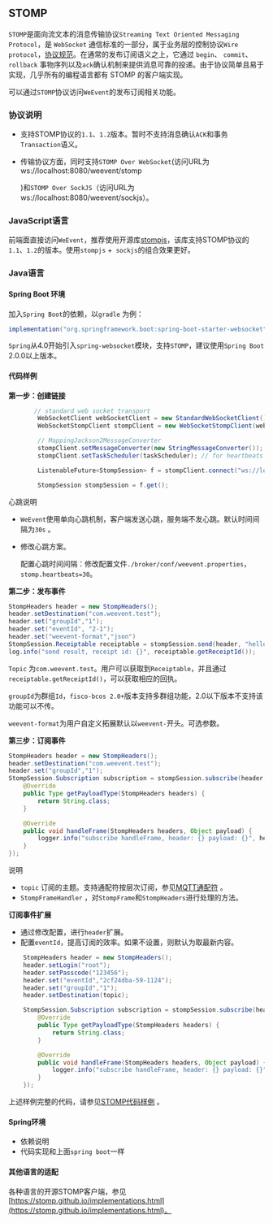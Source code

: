 ## STOMP
`STOMP`是面向流文本的消息传输协议`Streaming Text Oriented Messaging Protocol`，是 `WebSocket` 通信标准的一部分，属于业务层的控制协议`Wire protocol`，[协议规范](https://stomp.github.io/stomp-specification-1.1.html)。在通常的发布订阅语义之上，它通过 `begin`、 `commit`、`rollback` 事物序列以及`ack`确认机制来提供消息可靠的投递。由于协议简单且易于实现，几乎所有的编程语言都有 STOMP 的客户端实现。

可以通过`STOMP`协议访问`WeEvent`的发布订阅相关功能。

### 协议说明

- 支持STOMP协议的`1.1`、`1.2`版本。暂时不支持消息确认`ACK`和事务`Transaction`语义。 

- 传输协议方面，同时支持`STOMP Over WebSocket`(访问URL为ws://localhost:8080/weevent/stomp

  )和`STOMP Over SockJS`（访问URL为ws://localhost:8080/weevent/sockjs）。

### JavaScript语言
前端面直接访问`WeEvent`，推荐使用开源库[stompjs](https://github.com/stomp-js/stompjs)，该库支持STOMP协议的`1.1`、`1.2`的版本。使用`stompjs` +` sockjs`的组合效果更好。

### Java语言
#### Spring Boot 环境
加入`Spring Boot`的依赖，以`gradle` 为例：  

```groovy
implementation("org.springframework.boot:spring-boot-starter-websocket")
```
`Spring`从4.0开始引入`spring-websocket`模块，支持`STOMP`，建议使用`Spring Boot` 2.0.0以上版本。

#### 代码样例

**第一步：创建链接**

```java
       // standard web socket transport
        WebSocketClient webSocketClient = new StandardWebSocketClient();
        WebSocketStompClient stompClient = new WebSocketStompClient(webSocketClient);

        // MappingJackson2MessageConverter
        stompClient.setMessageConverter(new StringMessageConverter());
        stompClient.setTaskScheduler(taskScheduler); // for heartbeats

        ListenableFuture<StompSession> f = stompClient.connect("ws://localhost:8080/weevent/stomp", getWebsocketSessionHandlerAdapter());

        StompSession stompSession = f.get();
```

心跳说明

- `WeEvent`使用单向心跳机制，客户端发送心跳，服务端不发心跳。默认时间间隔为`30s` 。

- 修改心跳方案。

  配置心跳时间间隔：修改配置文件`./broker/conf/weevent.properties`，`stomp.heartbeats=30`。

**第二步：发布事件**

```java
StompHeaders header = new StompHeaders();
header.setDestination("com.weevent.test");
header.set("groupId","1");
header.set("eventId", "2-1");
header.set("weevent-format","json")
StompSession.Receiptable receiptable = stompSession.send(header, "hello world, from web socket");
log.info("send result, receipt id: {}", receiptable.getReceiptId());
```

`Topic` 为`com.weevent.test`。用户可以获取到`Receiptable`，并且通过`receiptable.getReceiptId()`，可以获取相应的回执。

`groupId`为群组`Id`，`fisco-bcos 2.0+`版本支持多群组功能，2.0以下版本不支持该功能可以不传。

`weevent-format`为用户自定义拓展默认以`weevent-`开头。可选参数。

**第三步：订阅事件**

```java
StompHeaders header = new StompHeaders();
header.setDestination("com.weevent.test");
header.set("groupId","1");
StompSession.Subscription subscription = stompSession.subscribe(header, new StompFrameHandler() {
	@Override
	public Type getPayloadType(StompHeaders headers) {
		return String.class;
	}

	@Override
	public void handleFrame(StompHeaders headers, Object payload) {
	    logger.info("subscribe handleFrame, header: {} payload: {}", headers, payload);
	}
});
```

说明

- `topic`  订阅的主题。支持通配符按层次订阅，参见[MQTT通配符](http://public.dhe.ibm.com/software/dw/webservices/ws-mqtt/mqtt-v3r1.html) 。
- `StompFrameHandler`  ，对`StompFrame`和`StompHeaders`进行处理的方法。 


**订阅事件扩展**

- 通过修改配置，进行`header`扩展。
- 配置`eventId`，提高订阅的效率。如果不设置，则默认为取最新内容。

```java
    StompHeaders header = new StompHeaders();
    header.setLogin("root");
    header.setPasscode("123456");
    header.set("eventId","2cf24dba-59-1124");
	header.set("groupId","1");
    header.setDestination(topic);

    StompSession.Subscription subscription = stompSession.subscribe(header, new StompFrameHandler() {
        @Override
        public Type getPayloadType(StompHeaders headers) {
            return String.class;
        }

        @Override
        public void handleFrame(StompHeaders headers, Object payload) {
            logger.info("subscribe handleFrame, header: {} payload: {}", headers, payload);
        }
    });
```


上述样例完整的代码，请参见[STOMP代码样例](https://github.com/WeBankFinTech/WeEvent/blob/master/weevent-broker/src/test/java/com/webank/weevent/sample/Stomp.java) 。

#### Spring环境

- 依赖说明
- 代码实现和上面`spring boot`一样

#### 其他语言的适配

各种语言的开源STOMP客户端，参见[https://stomp.github.io/implementations.html](https://stomp.github.io/implementations.html)。

